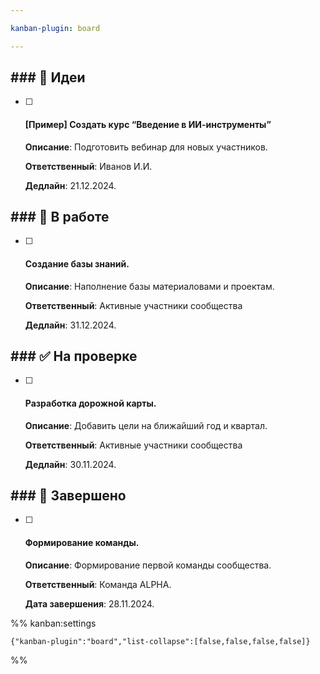 ```yaml
---

kanban-plugin: board

---
```


## ### 📝 Идеи

- [ ] #### **[Пример]** Создать курс “Введение в ИИ-инструменты”  
	
	**Описание**: Подготовить вебинар для новых участников.
	
	**Ответственный**: Иванов И.И.
	
	**Дедлайн**: 21.12.2024.


## ### 🚀 В работе

- [ ] #### Создание базы знаний. 
	
	**Описание**: Наполнение базы материаловами и проектам.  
	
	**Ответственный**: Активные участники сообщества
	
	**Дедлайн**: 31.12.2024.


## ### ✅ На проверке

- [ ] #### Разработка дорожной карты.  
	**Описание**: Добавить цели на ближайший год и квартал.  
	
	**Ответственный**: Активные участники сообщества
	
	**Дедлайн**: 30.11.2024.


## ### 🎉 Завершено

- [ ] #### Формирование команды.  
	**Описание**: Формирование первой команды сообщества.
	
	**Ответственный**: Команда ALPHA.  
	
	**Дата завершения**: 28.11.2024.




%% kanban:settings
```
{"kanban-plugin":"board","list-collapse":[false,false,false,false]}
```
%%